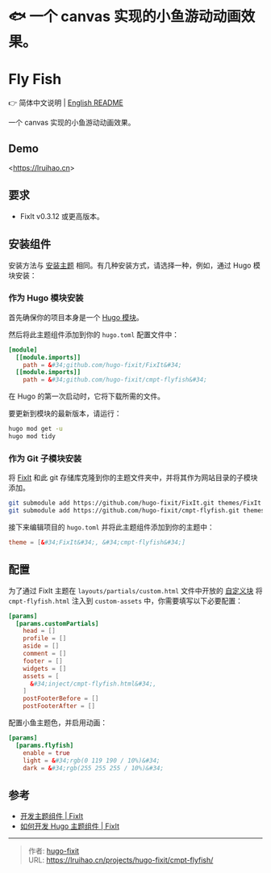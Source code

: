 # 🐟 一个 canvas 实现的小鱼游动动画效果。

# Fly Fish

👉 简体中文说明 | [English README](https://raw.githubusercontent.com/hugo-fixit/cmpt-flyfish/refs/heads/main//README.en.md)

一个 canvas 实现的小鱼游动动画效果。

## Demo

&lt;https://lruihao.cn&gt;

## 要求

- FixIt v0.3.12 或更高版本。

## 安装组件

安装方法与 [安装主题](https://fixit.lruihao.cn/zh-cn/documentation/installation/) 相同。有几种安装方式，请选择一种，例如，通过 Hugo 模块安装：

### 作为 Hugo 模块安装

首先确保你的项目本身是一个 [Hugo 模块](https://gohugo.io/hugo-modules/use-modules/#initialize-a-new-module)。

然后将此主题组件添加到你的 `hugo.toml` 配置文件中：

```toml
[module]
  [[module.imports]]
    path = &#34;github.com/hugo-fixit/FixIt&#34;
  [[module.imports]]
    path = &#34;github.com/hugo-fixit/cmpt-flyfish&#34;
```

在 Hugo 的第一次启动时，它将下载所需的文件。

要更新到模块的最新版本，请运行：

```bash
hugo mod get -u
hugo mod tidy
```

### 作为 Git 子模块安装

将 [FixIt](https://github.com/hugo-fixit) 和此 git 存储库克隆到你的主题文件夹中，并将其作为网站目录的子模块添加。

```bash
git submodule add https://github.com/hugo-fixit/FixIt.git themes/FixIt
git submodule add https://github.com/hugo-fixit/cmpt-flyfish.git themes/cmpt-flyfish
```

接下来编辑项目的 `hugo.toml` 并将此主题组件添加到你的主题中：

```toml
theme = [&#34;FixIt&#34;, &#34;cmpt-flyfish&#34;]
```

## 配置

为了通过 FixIt 主题在 `layouts/partials/custom.html` 文件中开放的 [自定义块](https://fixit.lruihao.cn/references/blocks/) 将 `cmpt-flyfish.html` 注入到 `custom-assets` 中，你需要填写以下必要配置：

```toml
[params]
  [params.customPartials]
    head = []
    profile = []
    aside = []
    comment = []
    footer = []
    widgets = []
    assets = [
      &#34;inject/cmpt-flyfish.html&#34;,
    ]
    postFooterBefore = []
    postFooterAfter = []
```

配置小鱼主题色，并启用动画：

```toml
[params]
  [params.flyfish]
    enable = true
    light = &#34;rgb(0 119 190 / 10%)&#34;
    dark = &#34;rgb(255 255 255 / 10%)&#34;
```

## 参考

- [开发主题组件 | FixIt](https://fixit.lruihao.cn/contributing/components/)
- [如何开发 Hugo 主题组件 | FixIt](https://fixit.lruihao.cn/components/dev-component/)


---

> 作者: [hugo-fixit](https://github.com/hugo-fixit)  
> URL: https://lruihao.cn/projects/hugo-fixit/cmpt-flyfish/  

